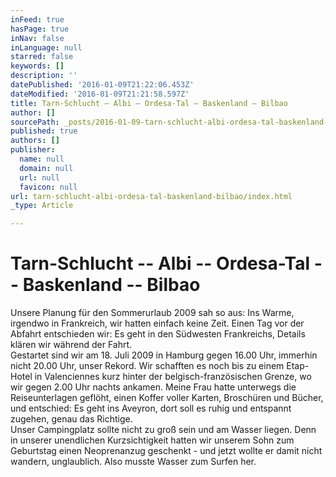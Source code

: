 ```yaml
---
inFeed: true
hasPage: true
inNav: false
inLanguage: null
starred: false
keywords: []
description: ''
datePublished: '2016-01-09T21:22:06.453Z'
dateModified: '2016-01-09T21:21:58.597Z'
title: Tarn-Schlucht – Albi – Ordesa-Tal – Baskenland – Bilbao
author: []
sourcePath: _posts/2016-01-09-tarn-schlucht-albi-ordesa-tal-baskenland-bilbao.md
published: true
authors: []
publisher:
  name: null
  domain: null
  url: null
  favicon: null
url: tarn-schlucht-albi-ordesa-tal-baskenland-bilbao/index.html
_type: Article

---
```

### 

# Tarn-Schlucht -- Albi -- Ordesa-Tal -- Baskenland -- Bilbao

Unsere Planung für den Sommerurlaub 2009 sah so aus: Ins Warme, irgendwo
in Frankreich, wir hatten einfach keine Zeit. Einen Tag vor der 
Abfahrt  entschieden wir: Es geht in den Südwesten Frankreichs, Details 
klären wir während der Fahrt.  
Gestartet sind wir am 18\. Juli 2009 in Hamburg gegen 16.00 Uhr, 
immerhin nicht 20.00 Uhr, unser Rekord. Wir schafften es noch bis zu 
einem Etap-Hotel in Valenciennes kurz hinter der belgisch-französischen 
Grenze, wo wir gegen 2.00 Uhr nachts ankamen. Meine Frau hatte unterwegs
die Reiseunterlagen geflöht, einen Koffer voller Karten, Broschüren und
Bücher, und entschied: Es geht ins Aveyron, dort soll es ruhig und 
entspannt zugehen, genau das Richtige.  
Unser Campingplatz sollte nicht zu groß sein und am Wasser liegen. 
Denn in unserer unendlichen Kurzsichtigkeit hatten wir unserem Sohn zum 
Geburtstag einen Neoprenanzug geschenkt - und jetzt wollte er damit 
nicht wandern, unglaublich. Also musste Wasser zum Surfen her.